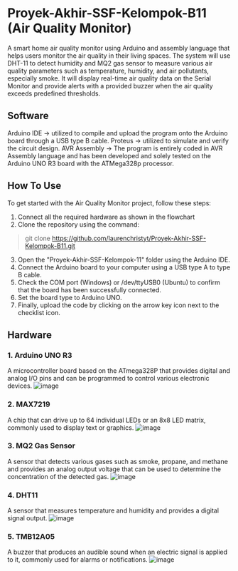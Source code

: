 # Proyek-Akhir-SSF-Kelompok-B11 (Air Quality Monitor)

A smart home air quality monitor using Arduino and assembly language that helps users monitor the air quality in their living spaces. The system will use DHT-11 to detect humidity and MQ2 gas sensor to measure various air quality parameters such as temperature, humidity, and air pollutants, especially smoke. It will display real-time air quality data on the Serial Monitor and provide alerts with a provided buzzer when the air quality exceeds predefined thresholds.

## Software 
Arduino IDE -> utilized to compile and upload the program onto the Arduino board through a USB type B cable.
Proteus -> utilized to simulate and verify the circuit design.
AVR Assembly -> The program is entirely coded in AVR Assembly language and has been developed and solely tested on the Arduino UNO R3 board with the ATMega328p processor.

## How To Use 
To get started with the Air Quality Monitor project, follow these steps:

1. Connect all the required hardware as shown in the flowchart
2. Clone the repository using the command: 
>git clone https://github.com/laurenchristyt/Proyek-Akhir-SSF-Kelompok-B11.git
3. Open the "Proyek-Akhir-SSF-Kelompok-11" folder using the Arduino IDE.
4. Connect the Arduino board to your computer using a USB type A to type B cable.
5. Check the COM port (Windows) or /dev/ttyUSB0 (Ubuntu) to confirm that the board has been successfully connected.
6. Set the board type to Arduino UNO.
7. Finally, upload the code by clicking on the arrow key icon next to the checklist icon.

## Hardware

### 1. Arduino UNO R3
 A microcontroller board based on the ATmega328P that provides digital and analog I/O pins and can be programmed to control various electronic devices.
![image](https://github.com/laurenchristyt/Proyek-Akhir-SSF-Kelompok-B11/assets/113244831/1b8f3e84-63e0-48c1-8061-685df2be2632)
### 2. MAX7219
A chip that can drive up to 64 individual LEDs or an 8x8 LED matrix, commonly used to display text or graphics.
![image](https://github.com/laurenchristyt/Proyek-Akhir-SSF-Kelompok-B11/assets/113244831/b6238367-60bd-415d-b45f-62ac2e02af4b)
### 3. MQ2 Gas Sensor
A sensor that detects various gases such as smoke, propane, and methane and provides an analog output voltage that can be used to determine the concentration of the detected gas.
![image](https://github.com/laurenchristyt/Proyek-Akhir-SSF-Kelompok-B11/assets/113244831/b23a0cf7-3ec6-4c34-bcb5-6dfcabe0fe76)
### 4. DHT11
A sensor that measures temperature and humidity and provides a digital signal output.
![image](https://github.com/laurenchristyt/Proyek-Akhir-SSF-Kelompok-B11/assets/113244831/96db6458-5462-4662-8d55-314315a3fd93)
### 5. TMB12A05
A buzzer that produces an audible sound when an electric signal is applied to it, commonly used for alarms or notifications.
![image](https://github.com/laurenchristyt/Proyek-Akhir-SSF-Kelompok-B11/assets/113244831/20ccb991-a330-416a-8f24-a502e5c3d8d2)

